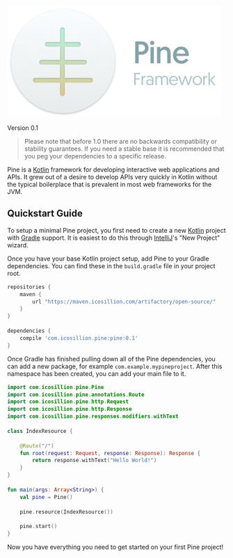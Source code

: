 ![Pine Framework](docs/assets/PineBanner.png?raw=true "Pine Framework")

Version 0.1

> Please note that before 1.0 there are no backwards compatibility or stability guarantees.
If you need a stable base it is recommended that you peg your dependencies to a specific release.

Pine is a [Kotlin](https://kotlinlang.org/) framework for developing interactive web applications and APIs.
It grew out of a desire to develop APIs very quickly in Kotlin without the typical boilerplace that
is prevalent in most web frameworks for the JVM.

## Quickstart Guide

To setup a minimal Pine project, you first need to create a new [Kotlin](https://kotlinlang.org/) project with
[Gradle](https://gradle.org/) support. It is easiest to do this through [IntelliJ](https://www.jetbrains.com/idea/)'s
"New Project" wizard.

Once you have your base Kotlin project setup, add Pine to your Gradle dependencies. You can find these in the
`build.gradle` file in your project root.

```groovy
repositories {
    maven {
        url "https://maven.icosillion.com/artifactory/open-source/"
    }
}

dependencies {
    compile 'com.icosillion.pine:pine:0.1'
}
```

Once Gradle has finished pulling down all of the Pine dependencies, you can add a new package, for example
`com.example.mypineproject`. After this namespace has been created, you can add your main file to it.

```kotlin
import com.icosillion.pine.Pine
import com.icosillion.pine.annotations.Route
import com.icosillion.pine.http.Request
import com.icosillion.pine.http.Response
import com.icosillion.pine.responses.modifiers.withText

class IndexResource {

    @Route("/")
    fun root(request: Request, response: Response): Response {
        return response.withText("Hello World!")
    }
}

fun main(args: Array<String>) {
    val pine = Pine()

    pine.resource(IndexResource())

    pine.start()
}
```

Now you have everything you need to get started on your first Pine project!